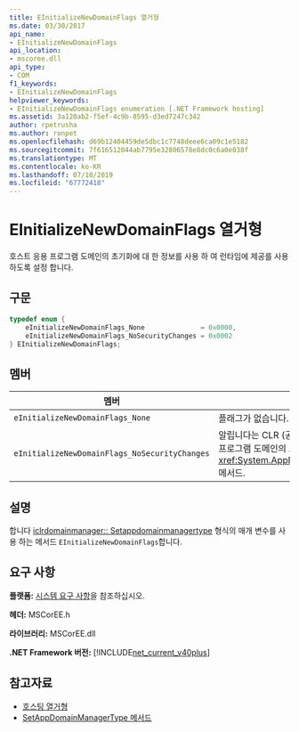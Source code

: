 ```yaml
---
title: EInitializeNewDomainFlags 열거형
ms.date: 03/30/2017
api_name:
- EInitializeNewDomainFlags
api_location:
- mscoree.dll
api_type:
- COM
f1_keywords:
- EInitializeNewDomainFlags
helpviewer_keywords:
- EInitializeNewDomainFlags enumeration [.NET Framework hosting]
ms.assetid: 3a120ab2-f5ef-4c9b-8595-d3ed7247c342
author: rpetrusha
ms.author: ronpet
ms.openlocfilehash: d69b12404459de5dbc1c7748deee6ca09c1e5182
ms.sourcegitcommit: 7f616512044ab7795e32806578e8dc0c6a0e038f
ms.translationtype: MT
ms.contentlocale: ko-KR
ms.lasthandoff: 07/10/2019
ms.locfileid: "67772418"
---
```

# <a name="einitializenewdomainflags-enumeration"></a>EInitializeNewDomainFlags 열거형
호스트 응용 프로그램 도메인의 초기화에 대 한 정보를 사용 하 여 런타임에 제공를 사용 하도록 설정 합니다.  
  
## <a name="syntax"></a>구문  
  
```cpp  
typedef enum {  
    eInitializeNewDomainFlags_None              = 0x0000,  
    eInitializeNewDomainFlags_NoSecurityChanges = 0x0002  
} EInitializeNewDomainFlags;  
```  
  
## <a name="members"></a>멤버  
  
|멤버|Description|  
|------------|-----------------|  
|`eInitializeNewDomainFlags_None`|플래그가 없습니다.|  
|`eInitializeNewDomainFlags_NoSecurityChanges`|알립니다는 CLR (공용 언어 런타임)는 호스트를 변경 하면 안 응용 프로그램 도메인의 보안 상태를 <xref:System.AppDomainManager.InitializeNewDomain%2A> 메서드.|  
  
## <a name="remarks"></a>설명  
 합니다 [iclrdomainmanager:: Setappdomainmanagertype](../../../../docs/framework/unmanaged-api/hosting/iclrdomainmanager-setappdomainmanagertype-method.md) 형식의 매개 변수를 사용 하는 메서드 `EInitializeNewDomainFlags`합니다.  
  
## <a name="requirements"></a>요구 사항  
 **플랫폼:** [시스템 요구 사항](../../../../docs/framework/get-started/system-requirements.md)을 참조하십시오.  
  
 **헤더:** MSCorEE.h  
  
 **라이브러리:** MSCorEE.dll  
  
 **.NET Framework 버전:** [!INCLUDE[net_current_v40plus](../../../../includes/net-current-v40plus-md.md)]  
  
## <a name="see-also"></a>참고자료

- [호스팅 열거형](../../../../docs/framework/unmanaged-api/hosting/hosting-enumerations.md)
- [SetAppDomainManagerType 메서드](../../../../docs/framework/unmanaged-api/hosting/iclrdomainmanager-setappdomainmanagertype-method.md)
